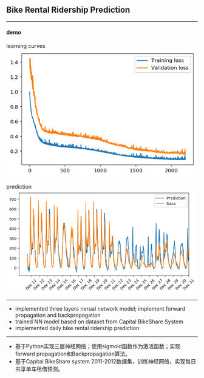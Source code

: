 ## Bike Rental Ridership Prediction

---
#### demo

learning curves
![learning_curve](https://github.com/ZhangShiqiu1993/deep_learning/blob/master/bike_rental_ridership/learning_curve.png?raw=true)

prediction
![prediction](https://github.com/ZhangShiqiu1993/deep_learning/blob/master/bike_rental_ridership/prediction.png?raw=true)

---

+ implemented three layers nerual network model; implement forward propagation and backpropagation
+ trained NN model based on dataset from Capital BikeShare System
+ implemented daily bike rental ridership prediction


---

+ 基于Python实现三层神经网络；使用sigmoid函数作为激活函数；实现forward propagation和Backpropagation算法。
+ 基于Capital BikeShare system 2011-2012数据集，训练神经网络，实现每日共享单车租借预测。
